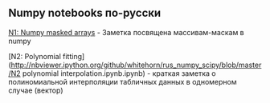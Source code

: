 ﻿## Numpy notebooks по-русски

[N1: Numpy masked arrays](http://nbviewer.ipython.org/urls/raw.github.com/whitehorn/rus_numpy_scipy/master/N1%2520Numpy%2520masked%2520arrays.ipynb) - Заметка посвящена массивам-маскам в numpy

[N2: Polynomial fitting](http://nbviewer.ipython.org/github/whitehorn/rus_numpy_scipy/blob/master/N2 polynomial interpolation.ipynb.ipynb) - краткая заметка о полиномиальной интерполяции табличных данных в одномерном случае (вектор)

